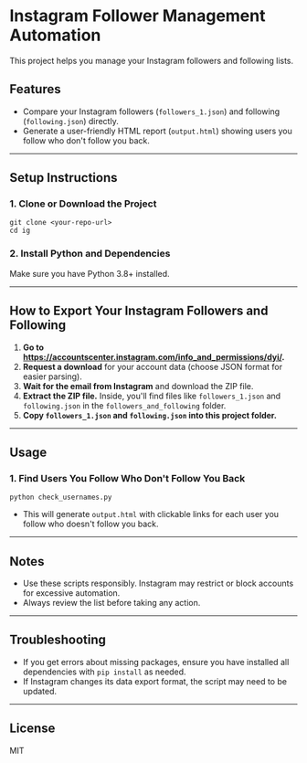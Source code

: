 # Instagram Follower Management Automation

This project helps you manage your Instagram followers and following lists.

## Features
- Compare your Instagram followers (`followers_1.json`) and following (`following.json`) directly.
- Generate a user-friendly HTML report (`output.html`) showing users you follow who don't follow you back.

---

## Setup Instructions

### 1. Clone or Download the Project

```
git clone <your-repo-url>
cd ig
```

### 2. Install Python and Dependencies

Make sure you have Python 3.8+ installed.

---

## How to Export Your Instagram Followers and Following

1. **Go to https://accountscenter.instagram.com/info_and_permissions/dyi/.**
2. **Request a download** for your account data (choose JSON format for easier parsing).
3. **Wait for the email from Instagram** and download the ZIP file.
4. **Extract the ZIP file.** Inside, you'll find files like `followers_1.json` and `following.json` in the `followers_and_following` folder.
5. **Copy `followers_1.json` and `following.json` into this project folder.**

---

## Usage

### 1. Find Users You Follow Who Don't Follow You Back

```
python check_usernames.py
```
- This will generate `output.html` with clickable links for each user you follow who doesn't follow you back.

---

## Notes
- Use these scripts responsibly. Instagram may restrict or block accounts for excessive automation.
- Always review the list before taking any action.

---

## Troubleshooting
- If you get errors about missing packages, ensure you have installed all dependencies with `pip install` as needed.
- If Instagram changes its data export format, the script may need to be updated.

---

## License
MIT
